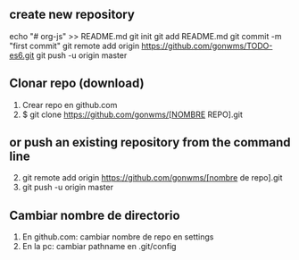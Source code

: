## create new repository
echo "# org-js" >> README.md
git init
git add README.md
git commit -m "first commit"
git remote add origin https://github.com/gonwms/TODO-es6.git
git push -u origin master

## Clonar repo (download)
1. Crear repo en github.com
2. $ git clone https://github.com/gonwms/[NOMBRE REPO].git

## or push an existing repository from the command line
2. git remote add origin https://github.com/gonwms/[nombre de repo].git
3. git push -u origin master

## Cambiar nombre de directorio
1. En github.com: cambiar nombre de repo en settings
2. En la pc: cambiar pathname en .git/config